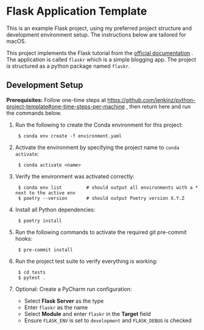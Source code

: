 # Flask Application Template

This is an example Flask project, using my preferred project structure and
development environment setup. The instructions below are tailored for macOS.

This project implements the Flask tutorial from
the [official documentation](https://flask.palletsprojects.com/en/2.1.x/tutorial/)
. The application is called `flaskr` which is a simple blogging app. The
project is structured as a python package named `flaskr`.

## Development Setup

**Prerequisites:** Follow one-time steps
at https://github.com/jenkinz/python-project-template#one-time-steps-per-machine
, then return
here and run the commands below.

1. Run the following to create the Conda environment for this project:

        $ conda env create -f environment.yaml

2. Activate the environment by specifying the project name to `conda activate`:

        $ conda activate <name>
3. Verify the environment was activated correctly:

        $ conda env list         # should output all environments with a * next to the active env
        $ poetry --version       # should output Poetry version X.Y.Z

4. Install all Python dependencies:

        $ poetry install
5. Run the following commands to activate the required git pre-commit hooks:

        $ pre-commit install
6. Run the project test suite to verify everything is working:

        $ cd tests
        $ pytest .
7. Optional: Create a PyCharm run configuration:
    - Select **Flask Server** as the type
    - Enter `flaskr` as the name
    - Select **Module** and enter `flaskr` in the **Target** field
    - Ensure `FLASK_ENV` is set to `development` and `FLASK_DEBUG` is checked
